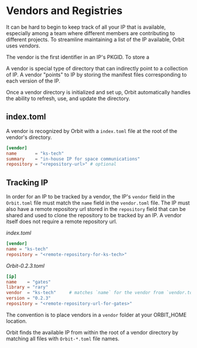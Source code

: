 # Vendors and Registries

It can be hard to begin to keep track of all your IP that is available, especially among a team where different members are contributing to different projects. To streamline maintaining a list of the IP available, Orbit uses _vendors_.

The vendor is the first identifier in an IP's PKGID. To store a 

A vendor is special type of directory that can indirectly point to a collection of IP. A vendor "points" to IP by storing the manifest files corresponding to each version of the IP.

Once a vendor directory is initialized and set up, Orbit automatically handles the ability to refresh, use, and update the directory.

## index.toml

A vendor is recognized by Orbit with a `index.toml` file at the root of the vendor's directory.

``` toml
[vendor]
name       = "ks-tech"
summary    = "in-house IP for space communications"
repository = "<repository-url>" # optional
```

## Tracking IP

In order for an IP to be tracked by a vendor, the IP's `vendor` field in the `Orbit.toml` file must match the `name` field in the `vendor.toml` file. The IP must also have a remote repository url stored in the `repository` field that can be shared and used to clone the repository to be tracked by an IP. A vendor itself does not require a remote repository url.

_index.toml_
```toml
[vendor]
name = "ks-tech"
repository = "<remote-repository-for-ks-tech>"
```

_Orbit-0.2.3.toml_
``` toml
[ip]
name    = "gates"
library = "rary"
vendor  = "ks-tech"     # matches `name` for the vendor from `vendor.toml`
version = "0.2.3"
repository = "<remote-repository-url-for-gates>"
```

The convention is to place vendors in a `vendor` folder at your ORBIT_HOME location. 

Orbit finds the available IP from within the root of a vendor directory by matching all files with `Orbit-*.toml` file names.